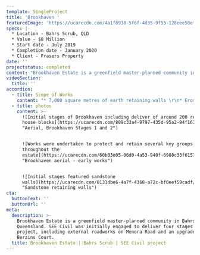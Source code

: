 ```yaml
---
template: SingleProject
title: 'Brookhaven '
featuredImage: 'https://ucarecdn.com/4a1f8938-5f6f-4d35-9f55-128eee50ef1c/'
specs: |-
  * Location - Bahrs Scrub, QLD 
  * Value - $8 Million
  * Start date - July 2019
  * Completion date - January 2020
  * Client - Frasers Property
date: ''
projectstatus: completed
content: "Brookhaven Estate is a greenfield master-planned community in Bahrs Scrub Queensland.  At completion the estate will be hold more than 1300 rediential properties, a retail centre and a variety of parks and green spaces. \r\n\nSEE Civil was initially engaged to deliver four stages of the project, including external roadworks on Menora Road and an upgrade of Berzins Court. Since commencement, SEE Civil has been awarded an additional four residential stages as well as an upgrade to Prangley Road."
videoSection:
  title: ''
accordion:
  - title: Scope of Works
    content: "* 7,000 square metres of earth retaining walls \r\n* Erosion & Sediment Control throughout the project including the construction and maintenance of sediment basins.\r\n* 110,000 cubis metres bulk earthworks cut to fill including detailed batters works along vegetation management areas\r\n* 5000 square metres of single and two-tier sleeper retaining walls and 2300 square metres of A grade boulder walls\r\n* 3100 metres of stormwater pipes and associated infrastructure\r\n* 2600 metres of water reticulation including 250mm trunk watermain\r\n* 3600 metres of sewer reticulation up to 5m deep and associated infrastructure\r\n* 1600 square metres of asphalt surfacing including full depth construction of the roads (subgrade, subbase, kerb and base course)\r\n* Design & construction of water booster pump station including the building, pumps, switchboard & generator\r\n* Two sewer crossings - 1 x 525mm Stormwater Crossing and 1 2x1200mm Stormwater crossing of existing Menora Road"
  - title: photos
    content: >-
      ![Initial stages of Brookhaven including deliver of around 200 residential
      house blocks](https://ucarecdn.com/809c33a4-9797-435d-95a2-94f1631a7246/
      "Aerial, Brookhaven Stages 1 and 2")


      ![Works were undertaken to protect and retain several key groups of trees
      throughout the
      estate](https://ucarecdn.com/60b03e05-06d0-4a53-940f-6988c33f6157/
      "Brookhaven aerial - early works")


      ![Initial stages featured sandstone
      walls](https://ucarecdn.com/8131dbe6-4a7f-4368-a72c-bf0eef59cadf/
      "Sandstone retaining walls")
cta:
  buttonText: ''
  buttonUrl: ''
meta:
  description: >-
    Brookhaven Estate is a greenfield master-planned community in Bahrs Scrub
    Queensland. SEE Civil was initially engaged to deliver four stages of the
    project, including external roadworks on Menora Road and an upgrade of
    Berzins Court. 
  title: Brookhaven Estate | Bahrs Scrub | SEE Civil project
---
```


